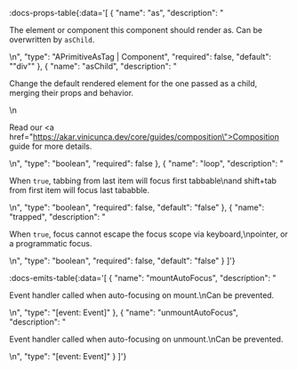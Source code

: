 <!-- This file was automatic generated. Do not edit it manually -->

:docs-props-table{:data='[
  {
    "name": "as",
    "description": "<p>The element or component this component should render as. Can be overwritten by <code>asChild</code>.</p>\n",
    "type": "APrimitiveAsTag | Component",
    "required": false,
    "default": "\"div\""
  },
  {
    "name": "asChild",
    "description": "<p>Change the default rendered element for the one passed as a child, merging their props and behavior.</p>\n<p>Read our <a href=\"https://akar.vinicunca.dev/core/guides/composition\">Composition</a> guide for more details.</p>\n",
    "type": "boolean",
    "required": false
  },
  {
    "name": "loop",
    "description": "<p>When <code>true</code>, tabbing from last item will focus first tabbable\nand shift+tab from first item will focus last tababble.</p>\n",
    "type": "boolean",
    "required": false,
    "default": "false"
  },
  {
    "name": "trapped",
    "description": "<p>When <code>true</code>, focus cannot escape the focus scope via keyboard,\npointer, or a programmatic focus.</p>\n",
    "type": "boolean",
    "required": false,
    "default": "false"
  }
]'} 

:docs-emits-table{:data='[
  {
    "name": "mountAutoFocus",
    "description": "<p>Event handler called when auto-focusing on mount.\nCan be prevented.</p>\n",
    "type": "[event: Event]"
  },
  {
    "name": "unmountAutoFocus",
    "description": "<p>Event handler called when auto-focusing on unmount.\nCan be prevented.</p>\n",
    "type": "[event: Event]"
  }
]'} 
